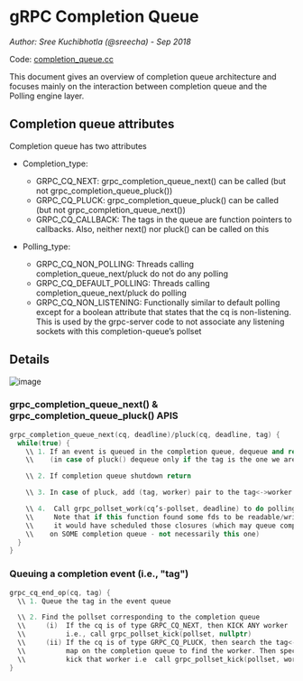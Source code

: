 # gRPC Completion Queue

_Author: Sree Kuchibhotla (@sreecha) - Sep 2018_

Code: [completion_queue.cc](https://github.com/grpc/grpc/blob/v1.15.1/src/core/lib/surface/completion_queue.cc)

This document gives an overview of completion queue architecture and focuses mainly on the interaction between completion queue and the Polling engine layer.

## Completion queue attributes
Completion queue has two attributes

  - Completion_type:
    - GRPC_CQ_NEXT: grpc_completion_queue_next() can be called (but not grpc_completion_queue_pluck())
    - GRPC_CQ_PLUCK: grpc_completion_queue_pluck() can be called (but not grpc_completion_queue_next())
    - GRPC_CQ_CALLBACK: The tags in the queue are function pointers to callbacks. Also, neither next() nor pluck() can be called on this

  - Polling_type:
    - GRPC_CQ_NON_POLLING: Threads calling completion_queue_next/pluck do not do any polling
    - GRPC_CQ_DEFAULT_POLLING: Threads calling completion_queue_next/pluck do polling
    - GRPC_CQ_NON_LISTENING:  Functionally similar to default polling except for a boolean attribute that states that the cq is non-listening. This is used by the grpc-server code to not associate any listening sockets with this completion-queue’s pollset

## Details

![image](/doc/images/grpc-cq.png)

### **grpc\_completion\_queue\_next()** & **grpc_completion_queue_pluck()** APIS

``` C++
grpc_completion_queue_next(cq, deadline)/pluck(cq, deadline, tag) {
  while(true) {
    \\ 1. If an event is queued in the completion queue, dequeue and return
    \\    (in case of pluck() dequeue only if the tag is the one we are interested in)

    \\ 2. If completion queue shutdown return

    \\ 3. In case of pluck, add (tag, worker) pair to the tag<->worker map on the cq

    \\ 4.  Call grpc_pollset_work(cq’s-pollset, deadline) to do polling
    \\     Note that if this function found some fds to be readable/writable/error,
    \\     it would have scheduled those closures (which may queue completion events
    \\    on SOME completion queue - not necessarily this one)
  }
}
```

### Queuing a completion event (i.e., "tag")

``` C++
grpc_cq_end_op(cq, tag) {
  \\ 1. Queue the tag in the event queue

  \\ 2. Find the pollset corresponding to the completion queue
  \\     (i)  If the cq is of type GRPC_CQ_NEXT, then KICK ANY worker
  \\          i.e., call grpc_pollset_kick(pollset, nullptr)
  \\     (ii) If the cq is of type GRPC_CQ_PLUCK, then search the tag<->worker
  \\          map on the completion queue to find the worker. Then specifically
  \\          kick that worker i.e  call grpc_pollset_kick(pollset, worker)
}

```
